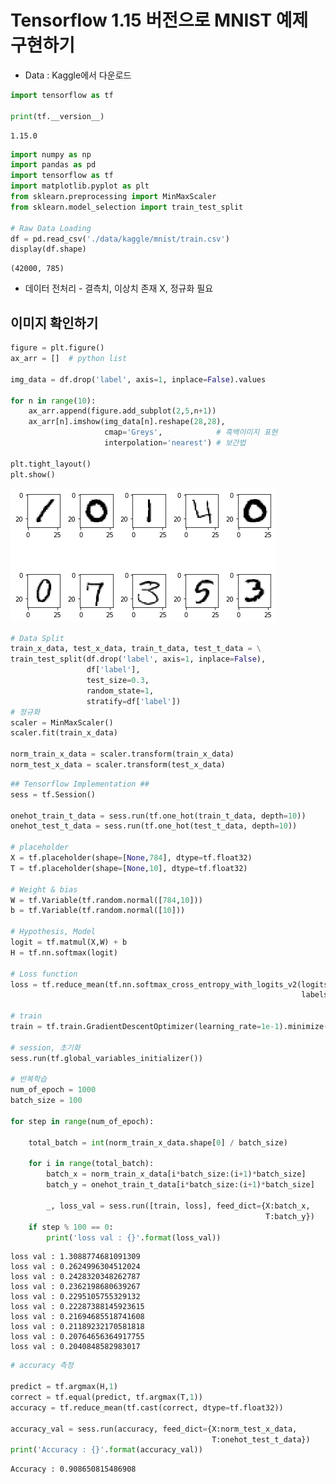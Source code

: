 # Tensorflow 1.15 버전으로 MNIST 예제 구현하기
- Data : Kaggle에서 다운로드


```python
import tensorflow as tf

print(tf.__version__)  
```

    1.15.0
    


```python
import numpy as np
import pandas as pd
import tensorflow as tf
import matplotlib.pyplot as plt
from sklearn.preprocessing import MinMaxScaler
from sklearn.model_selection import train_test_split

# Raw Data Loading
df = pd.read_csv('./data/kaggle/mnist/train.csv')
display(df.shape)
```


    (42000, 785)


- 데이터 전처리 - 결측치, 이상치 존재 X, 정규화 필요

## 이미지 확인하기


```python
figure = plt.figure()
ax_arr = []  # python list

img_data = df.drop('label', axis=1, inplace=False).values

for n in range(10):
    ax_arr.append(figure.add_subplot(2,5,n+1))
    ax_arr[n].imshow(img_data[n].reshape(28,28), 
                     cmap='Greys',            # 흑백이미지 표현
                     interpolation='nearest') # 보간법

plt.tight_layout()
plt.show()
```


    
![png](/Machine-Learning/images/0407/output_6_0.png)
    



```python
# Data Split
train_x_data, test_x_data, train_t_data, test_t_data = \
train_test_split(df.drop('label', axis=1, inplace=False),
                 df['label'],
                 test_size=0.3,
                 random_state=1,
                 stratify=df['label'])
# 정규화
scaler = MinMaxScaler()
scaler.fit(train_x_data)

norm_train_x_data = scaler.transform(train_x_data)
norm_test_x_data = scaler.transform(test_x_data)
```


```python
## Tensorflow Implementation ##
sess = tf.Session()

onehot_train_t_data = sess.run(tf.one_hot(train_t_data, depth=10))
onehot_test_t_data = sess.run(tf.one_hot(test_t_data, depth=10))

# placeholder
X = tf.placeholder(shape=[None,784], dtype=tf.float32)
T = tf.placeholder(shape=[None,10], dtype=tf.float32)

# Weight & bias
W = tf.Variable(tf.random.normal([784,10]))
b = tf.Variable(tf.random.normal([10]))

# Hypothesis, Model
logit = tf.matmul(X,W) + b
H = tf.nn.softmax(logit)

# Loss function
loss = tf.reduce_mean(tf.nn.softmax_cross_entropy_with_logits_v2(logits=logit,
                                                                 labels=T))

# train
train = tf.train.GradientDescentOptimizer(learning_rate=1e-1).minimize(loss)

# session, 초기화
sess.run(tf.global_variables_initializer())

# 반복학습
num_of_epoch = 1000
batch_size = 100

for step in range(num_of_epoch):
    
    total_batch = int(norm_train_x_data.shape[0] / batch_size)

    for i in range(total_batch):
        batch_x = norm_train_x_data[i*batch_size:(i+1)*batch_size]
        batch_y = onehot_train_t_data[i*batch_size:(i+1)*batch_size]
        
        _, loss_val = sess.run([train, loss], feed_dict={X:batch_x,
                                                         T:batch_y})
    if step % 100 == 0:
        print('loss val : {}'.format(loss_val))
```

    
    loss val : 1.3088774681091309
    loss val : 0.2624996304512024
    loss val : 0.2428320348262787
    loss val : 0.2362198680639267
    loss val : 0.2295105755329132
    loss val : 0.22287388145923615
    loss val : 0.21694685518741608
    loss val : 0.21189232170581818
    loss val : 0.20764656364917755
    loss val : 0.2040848582983017
    


```python
# accuracy 측정

predict = tf.argmax(H,1)
correct = tf.equal(predict, tf.argmax(T,1))
accuracy = tf.reduce_mean(tf.cast(correct, dtype=tf.float32))

accuracy_val = sess.run(accuracy, feed_dict={X:norm_test_x_data,
                                             T:onehot_test_t_data})
print('Accuracy : {}'.format(accuracy_val))
```

    Accuracy : 0.908650815486908
    
